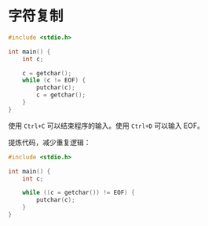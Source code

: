 # 字符复制

```c
#include <stdio.h>

int main() {
    int c;

    c = getchar();
    while (c != EOF) {
        putchar(c);
        c = getchar();
    }
}
```

使用 `Ctrl+C` 可以结束程序的输入。使用 `Ctrl+D` 可以输入 EOF。

提炼代码，减少重复逻辑：

```c
#include <stdio.h>

int main() {
    int c;

    while ((c = getchar()) != EOF) {
        putchar(c);
    }
}
```